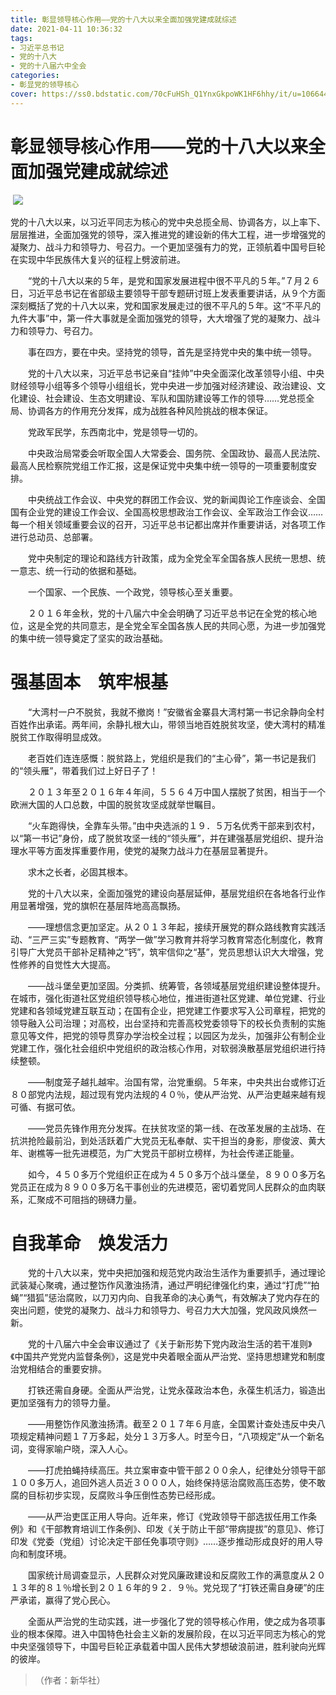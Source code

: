 ```yaml
---
title: 彰显领导核心作用——党的十八大以来全面加强党建成就综述
date: 2021-04-11 10:36:32
tags:
- 习近平总书记
- 党的十八大
- 党的十八届六中全会
categories:
- 彰显党的领导核心
cover: https://ss0.bdstatic.com/70cFuHSh_Q1YnxGkpoWK1HF6hhy/it/u=1066441196,3350198436&fm=11&gp=0.jpg
---
```


# 彰显领导核心作用——党的十八大以来全面加强党建成就综述

​		![](建党一百周年.jpg)

​		党的十八大以来，以习近平同志为核心的党中央总揽全局、协调各方，以上率下、层层推进，全面加强党的领导，深入推进党的建设新的伟大工程，进一步增强党的凝聚力、战斗力和领导力、号召力。一个更加坚强有力的党，正领航着中国号巨轮在实现中华民族伟大复兴的征程上劈波前进。

　　“党的十八大以来的５年，是党和国家发展进程中很不平凡的５年。”７月２６日，习近平总书记在省部级主要领导干部专题研讨班上发表重要讲话，从９个方面深刻概括了党的十八大以来，党和国家发展走过的很不平凡的５年。这“不平凡的九件大事”中，第一件大事就是全面加强党的领导，大大增强了党的凝聚力、战斗力和领导力、号召力。

　　事在四方，要在中央。坚持党的领导，首先是坚持党中央的集中统一领导。

　　党的十八大以来，习近平总书记亲自“挂帅”中央全面深化改革领导小组、中央财经领导小组等多个领导小组组长，党中央进一步加强对经济建设、政治建设、文化建设、社会建设、生态文明建设、军队和国防建设等工作的领导……党总揽全局、协调各方的作用充分发挥，成为战胜各种风险挑战的根本保证。

　　党政军民学，东西南北中，党是领导一切的。

　　中央政治局常委会听取全国人大常委会、国务院、全国政协、最高人民法院、最高人民检察院党组工作汇报，这是保证党中央集中统一领导的一项重要制度安排。

　　中央统战工作会议、中央党的群团工作会议、党的新闻舆论工作座谈会、全国国有企业党的建设工作会议、全国高校思想政治工作会议、全军政治工作会议……每一个相关领域重要会议的召开，习近平总书记都出席并作重要讲话，对各项工作进行总动员、总部署。

　　党中央制定的理论和路线方针政策，成为全党全军全国各族人民统一思想、统一意志、统一行动的依据和基础。

　　一个国家、一个民族、一个政党，领导核心至关重要。

　　２０１６年金秋，党的十八届六中全会明确了习近平总书记在全党的核心地位，这是全党的共同意志，是全党全军全国各族人民的共同心愿，为进一步加强党的集中统一领导奠定了坚实的政治基础。

# 强基固本　筑牢根基

　　“大湾村一户不脱贫，我就不撤岗！”安徽省金寨县大湾村第一书记余静向全村百姓作出承诺。两年间，余静扎根大山，带领当地百姓脱贫攻坚，使大湾村的精准脱贫工作取得明显成效。

　　老百姓们连连感慨：脱贫路上，党组织是我们的“主心骨”，第一书记是我们的“领头雁”，带着我们过上好日子了！

　　２０１３年至２０１６年４年间，５５６４万中国人摆脱了贫困，相当于一个欧洲大国的人口总数，中国的脱贫攻坚成就举世瞩目。

　　“火车跑得快，全靠车头带。”由中央选派的１９．５万名优秀干部来到农村，以“第一书记”身份，成了脱贫攻坚一线的“领头雁”，并在建强基层党组织、提升治理水平等方面发挥重要作用，使党的凝聚力战斗力在基层显著提升。

　　求木之长者，必固其根本。

　　党的十八大以来，全面加强党的建设向基层延伸，基层党组织在各地各行业作用显著增强，党的旗帜在基层阵地高高飘扬。

　　——理想信念更加坚定。从２０１３年起，接续开展党的群众路线教育实践活动、“三严三实”专题教育、“两学一做”学习教育并将学习教育常态化制度化，教育引导广大党员干部补足精神之“钙”，筑牢信仰之“基”，党员思想认识大大增强，党性修养的自觉性大大提高。

　　——战斗堡垒更加坚固。分类抓、统筹管，各领域基层党组织建设整体提升。在城市，强化街道社区党组织领导核心地位，推进街道社区党建、单位党建、行业党建和各领域党建互联互动；在国有企业，把党建工作要求写入公司章程，把党的领导融入公司治理；对高校，出台坚持和完善高校党委领导下的校长负责制的实施意见等文件，把党的领导贯穿办学治校全过程；以园区为龙头，加强非公有制企业党建工作，强化社会组织中党组织的政治核心作用，对软弱涣散基层党组织进行持续整顿。

　　——制度笼子越扎越牢。治国有常，治党重纲。５年来，中央共出台或修订近８０部党内法规，超过现有党内法规的４０％，使从严治党、从严治吏越来越有规可循、有据可依。

　　——党员先锋作用充分发挥。在扶贫攻坚的第一线、在改革发展的主战场、在抗洪抢险最前沿，到处活跃着广大党员无私奉献、实干担当的身影，廖俊波、黄大年、谢樵等一批先进模范，为广大党员干部树立榜样，为社会传递正能量。

　　如今，４５０多万个党组织正在成为４５０多万个战斗堡垒，８９００多万名党员正在成为８９００多万名干事创业的先进模范，密切着党同人民群众的血肉联系，汇聚成不可阻挡的磅礴力量。

# 自我革命　焕发活力

　　党的十八大以来，党中央把加强和规范党内政治生活作为重要抓手，通过理论武装凝心聚魂，通过整饬作风激浊扬清，通过严明纪律强化约束，通过“打虎”“拍蝇”“猎狐”惩治腐败，以刀刃内向、自我革命的决心勇气，有效解决了党内存在的突出问题，使党的凝聚力、战斗力和领导力、号召力大大加强，党风政风焕然一新。

　　党的十八届六中全会审议通过了《关于新形势下党内政治生活的若干准则》《中国共产党党内监督条例》，这是党中央着眼全面从严治党、坚持思想建党和制度治党相结合的重要安排。

　　打铁还需自身硬。全面从严治党，让党永葆政治本色，永葆生机活力，锻造出更加坚强有力的领导力量。

　　——用整饬作风激浊扬清。截至２０１７年６月底，全国累计查处违反中央八项规定精神问题１７万多起，处分１３万多人。时至今日，“八项规定”从一个新名词，变得家喻户晓，深入人心。

　　——打虎拍蝇持续高压。共立案审查中管干部２００余人，纪律处分领导干部１００多万人，追回外逃人员近３０００人，始终保持惩治腐败高压态势，使不敢腐的目标初步实现，反腐败斗争压倒性态势已经形成。

　　——从严治吏匡正用人导向。近年来，修订《党政领导干部选拔任用工作条例》和《干部教育培训工作条例》、印发《关于防止干部“带病提拔”的意见》、修订印发《党委（党组）讨论决定干部任免事项守则》……逐步推动形成良好的用人导向和制度环境。

　　国家统计局调查显示，人民群众对党风廉政建设和反腐败工作的满意度从２０１３年的８１％增长到２０１６年的９２．９％。党兑现了“打铁还需自身硬”的庄严承诺，赢得了党心民心。

　　全面从严治党的生动实践，进一步强化了党的领导核心作用，使之成为各项事业的根本保障。进入中国特色社会主义新的发展阶段，在以习近平同志为核心的党中央坚强领导下，中国号巨轮正承载着中国人民伟大梦想破浪前进，胜利驶向光辉的彼岸。
> （作者：新华社）